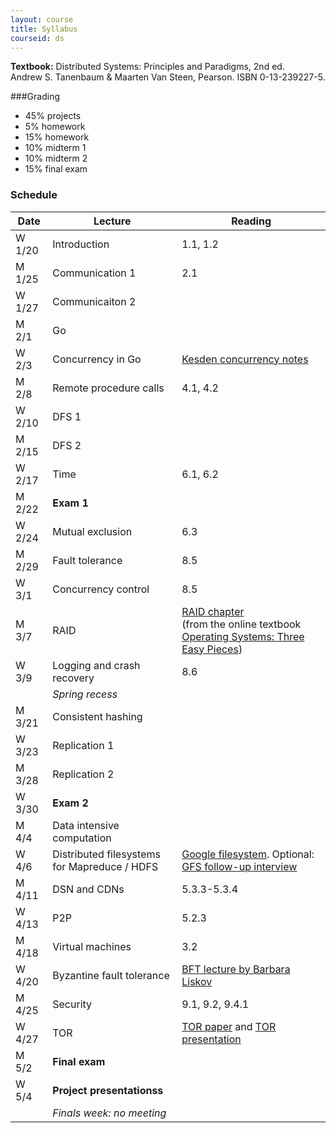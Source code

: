 ```yaml
---
layout: course
title: Syllabus
courseid: ds
---
```


**Textbook:** Distributed Systems: Principles and Paradigms, 2nd ed.<br/>
Andrew S. Tanenbaum & Maarten Van Steen, Pearson. ISBN 0-13-239227-5.

###Grading
* 45% projects
* 5% homework
* 15% homework
* 10% midterm 1
* 10% midterm 2
* 15% final exam

### Schedule

Date|Lecture|Reading
----|-------|-------
W 1/20  |  Introduction  | 1.1, 1.2
M 1/25  |  Communication 1  | 2.1
W 1/27  |  Communicaiton 2  |
M 2/1   |  Go |
W 2/3   |  Concurrency in Go  | [Kesden concurrency notes](http://www.andrew.cmu.edu/course/15-440-kesden/index/lecture_index.html)
M 2/8   |  Remote procedure calls  |  4.1, 4.2
W 2/10  |  DFS 1 |
M 2/15  |  DFS 2 |
W 2/17  |  Time  | 6.1, 6.2
M 2/22  |**Exam 1** |
W 2/24  |  Mutual exclusion  |  6.3
M 2/29  |  Fault tolerance   |  8.5
W 3/1   |  Concurrency control  |  8.5
M 3/7   |  RAID  |  [RAID chapter](http://pages.cs.wisc.edu/~remzi/OSTEP/file-raid.pdf)<br/> (from the online textbook [Operating Systems: Three Easy Pieces](http://pages.cs.wisc.edu/~remzi/OSTEP/))
W 3/9   |  Logging and crash recovery  | 8.6
        | _Spring recess_ |
M 3/21  |  Consistent hashing  |  
W 3/23  |  Replication 1  |
M 3/28  |  Replication 2  |
W 3/30  |**Exam 2**|
M 4/4   |  Data intensive computation  |
W 4/6   |  Distributed filesystems for Mapreduce / HDFS  | [Google filesystem](http://research.google.com/archive/gfs-sosp2003.pdf). Optional: [GFS follow-up interview](http://queue.acm.org/detail.cfm?id=1594206)
M 4/11  |  DSN and CDNs  |  5.3.3-5.3.4
W 4/13  |  P2P  |  5.2.3
M 4/18  |  Virtual machines  |  3.2
W 4/20  |  Byzantine fault tolerance  |  [BFT lecture by Barbara Liskov](http://video.mit.edu/watch/practical-byzantine-fault-tolerance-9388/)
M 4/25  |  Security  |  9.1, 9.2, 9.4.1
W 4/27  |  TOR  |  [TOR paper](https://svn.torproject.org/svn/projects/design-paper/tor-design.pdf) and [TOR presentation](http://freehaven.net/~arma/slides-toorcon05.pdf)
M 5/2   |**Final exam**|
W 5/4   |**Project presentationss**|
        | _Finals week: no meeting_ |
